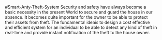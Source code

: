 #Smart-Anty-Theft-System
Security and safety have always become a basic necessity in the present World to secure and guard the house in our absence. It becomes quite important for the owner to be able to protect their assets from theft. The fundamental ideais to design a cost effective and efficient system for an individual to be able to detect any kind of theft in real-time 
and provide instant notification of the theft to the house owner.

